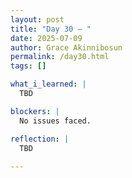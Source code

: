 ```yaml
---
layout: post
title: "Day 30 – "
date: 2025-07-09
author: Grace Akinnibosun
permalink: /day30.html
tags: []

what_i_learned: |
  TBD

blockers: |
  No issues faced.

reflection: |
  TBD
 
---
```

